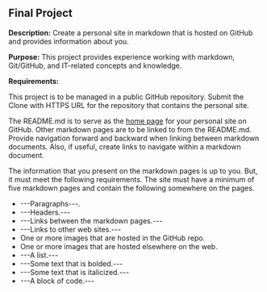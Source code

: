 ## Final Project

**Description:** Create a personal site in markdown that is hosted on GitHub and provides information about you.

**Purpose:** This project provides experience working with markdown, Git/GitHub, and IT-related concepts and knowledge.

**Requirements:**

This project is to be managed in a public GitHub repository. Submit the Clone with HTTPS URL for the repository that contains the personal site.

The README.md is to serve as the [home page](https://en.wikipedia.org/wiki/Home_page) for your personal site on GitHub. Other markdown pages are to be linked to from the README.md. Provide navigation forward and backward when linking between markdown documents. Also, if useful, create links to navigate within a markdown document.

The information that you present on the markdown pages is up to you. But, it must meet the following requirements. The site must have a minimum of five markdown pages and contain the following somewhere on the pages.

* ---Paragraphs---.
* ---Headers.---
* ---Links between the markdown pages.---
* ---Links to other web sites.---
* One or more images that are hosted in the GitHub repo.
* One or more images that are hosted elsewhere on the web.
* ---A list.---
* ---Some text that is bolded.---
* ---Some text that is italicized.---
* ---A block of code.---
